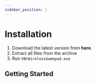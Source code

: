 ```yaml
---
sidebar_position: 1
---
```


# Installation

1. Download the latest version from **here**.
2. Extract all files from the archive
3. Run `VBCWirelessGamepad.exe`

## Getting Started
